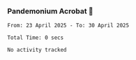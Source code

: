 ### Pandemonium Acrobat 🤸

<!--START_SECTION:waka-->

```all_time
From: 23 April 2025 - To: 30 April 2025

Total Time: 0 secs

No activity tracked
```

<!--END_SECTION:waka-->
